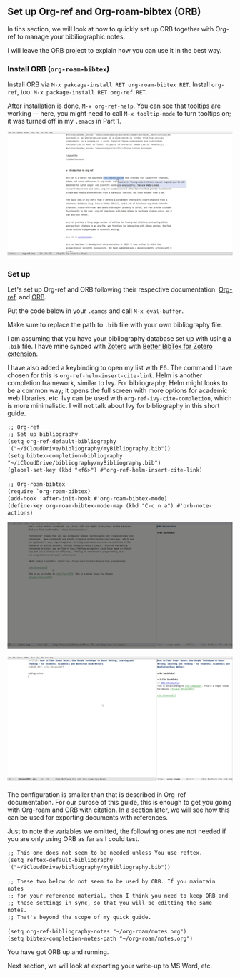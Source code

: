 ## Set up Org-ref and Org-roam-bibtex (ORB)

In tihs section, we will look at how to quickly set up ORB together with Org-ref to manage your bibiliographic notes.

I will leave the ORB project to explain how you can use it in the best way. 

### Install ORB (`org-roam-bibtex`)

Install ORB via `M-x pakcage-install RET org-roam-bibtex RET`. Install `org-ref`, too: `M-x package-install RET org-ref RET`.

After installation is done, `M-x org-ref-help`. You can see that tooltips are working -- here, you might need to call `M-x tooltip-mode` to turn tooltips on; it was turned off in my `.emacs` in Part 1.

![Open Org-ref help documentation](images/2020-06-18_22-04-40.png)

### Set up

Let's set up Org-ref and ORB following their respective documentation: [Org-ref](https://github.com/jkitchin/org-ref#configuration), and [ORB](https://github.com/org-roam/org-roam-bibtex#without-use-package).

Put the code below in your `.eamcs` and call `M-x eval-buffer`.

Make sure to replace the path to `.bib` file with your own bibliography file.

I am assuming that you have your bibliography database set up with using a `.bib` file. I have mine synced with [Zotero](https://www.zotero.org/) with [Better BibTex for Zotero extension](https://retorque.re/zotero-better-bibtex/).

I have also added a keybinding to open my list with <kbd>F6</kbd>. The command I have chosen for this is `org-ref-helm-insert-cite-link`. Helm is another completion framework, similar to Ivy. For bibliography, Helm might looks to be a common way; it opens the full screen with more options for academic web libraries, etc. Ivy can be used with `org-ref-ivy-cite-completion`, which is more minimalistic. I will not talk about Ivy for bibliography in this short guide.

```
;; Org-ref
;; Set up bibliography
(setq org-ref-default-bibliography '("~/iCloudDrive/bibliography/myBibliography.bib"))
(setq bibtex-completion-bibliography "~/iCloudDrive/bibliography/myBibliography.bib")
(global-set-key (kbd "<f6>") #'org-ref-helm-insert-cite-link)

;; Org-roam-bibtex
(require `org-roam-bibtex)
(add-hook 'after-init-hook #'org-roam-bibtex-mode)
(define-key org-roam-bibtex-mode-map (kbd "C-c n a") #'orb-note-actions)

```

![Add a citation with F6](images/2020-06-23_22-02-58.gif)

![View the cite backlink added to the literature note](images/2020-06-23_22-03-49.png)

The configuration is smaller than that is described in Org-ref documentation. For our purose of this guide, this is enough to get you going with Org-roam and ORB with citation. In a section later, we will see how this can be used for exporting documents with references. 

Just to note the variables we omitted, the following ones are not needed if you are only using ORB as far as I could test.

```
;; This one does not seem to be needed unless You use reftex.
(setq reftex-default-bibliography '("~/iCloudDrive/bibliography/myBibliography.bib"))

;; These two below do not seem to be used by ORB. If you maintain notes
;; for your reference material, then I think you need to keep ORB and
;; these settings in sync, so that you will be editting the same notes.
;; That's beyond the scope of my quick guide.

(setq org-ref-bibliography-notes "~/org-roam/notes.org")
(setq bibtex-completion-notes-path "~/org-roam/notes.org")
```

You have got ORB up and running. 

Next section, we will look at exporting your write-up to MS Word, etc.
